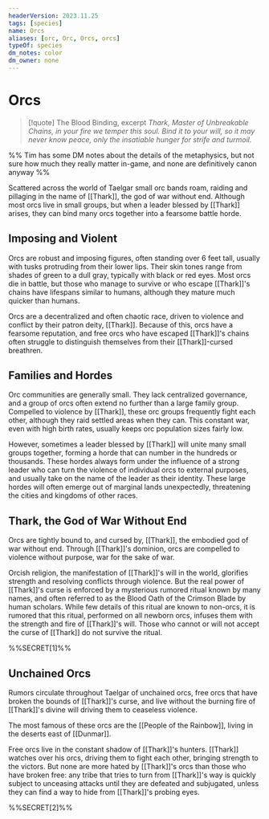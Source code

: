 ```yaml
---
headerVersion: 2023.11.25
tags: [species]
name: Orcs
aliases: [orc, Orc, Orcs, orcs]
typeOf: species
dm_notes: color
dm_owner: none
---
```

# Orcs

>[!quote] The Blood Binding, excerpt
*Thark, Master of Unbreakable Chains, in your fire we temper this soul. Bind it to your will, so it may never know peace, only the insatiable hunger for strife and turmoil.*

%% Tim has some DM notes about the details of the metaphysics, but not sure how much they really matter in-game, and none are definitively canon anyway %%

Scattered across the world of Taelgar small orc bands roam, raiding and pillaging in the name of [[Thark]], the god of war without end. Although most orcs live in small groups, but when a leader blessed by [[Thark]] arises, they can bind many orcs together into a fearsome battle horde. 
## Imposing and Violent
Orcs are robust and imposing figures, often standing over 6 feet tall, usually with tusks protruding from their lower lips. Their skin tones range from shades of green to a dull gray, typically with black or red eyes. Most orcs die in battle, but those who manage to survive or who escape [[Thark]]'s chains have lifespans similar to humans, although they mature much quicker than humans. 

Orcs are a decentralized and often chaotic race, driven to violence and conflict by their patron deity, [[Thark]]. Because of this, orcs have a fearsome reputation, and free orcs who have escaped [[Thark]]'s chains often struggle to distinguish themselves from their [[Thark]]-cursed breathren.
## Families and Hordes
Orc communities are generally small. They lack centralized governance, and a group of orcs often extend no further than a large family group. Compelled to violence by [[Thark]], these orc groups frequently fight each other, although they raid settled areas when they can. This constant war, even with high birth rates, usually keeps orc population sizes fairly low. 

However, sometimes a leader blessed by [[Thark]] will unite many small groups together, forming a horde that can number in the hundreds or thousands. These hordes always form under the influence of a strong leader who can turn the violence of individual orcs to external purposes, and usually take on the name of the leader as their identity. These large hordes will often emerge out of marginal lands unexpectedly, threatening the cities and kingdoms of other races. 
## Thark, the God of War Without End
Orcs are tightly bound to, and cursed by, [[Thark]], the embodied god of war without end. Through [[Thark]]'s dominion, orcs are compelled to violence without purpose, war for the sake of war. 

Orcish religion, the manifestation of [[Thark]]'s will in the world, glorifies strength and resolving conflicts through violence. But the real power of [[Thark]]'s curse is enforced by a mysterious rumored ritual known by many names, and often referred to as the Blood Oath of the Crimson Blade by human scholars. While few details of this ritual are known to non-orcs, it is rumored that this ritual, performed on all newborn orcs, infuses them with the strength and fire of [[Thark]]'s will. Those who cannot or will not accept the curse of [[Thark]] do not survive the ritual. 

%%SECRET[1]%%
## Unchained Orcs
Rumors circulate throughout Taelgar of unchained orcs, free orcs that have broken the bounds of [[Thark]]'s curse, and live without the burning fire of [[Thark]]'s divine will driving them to ceaseless violence.

The most famous of these orcs are the [[People of the Rainbow]], living in the deserts east of [[Dunmar]]. 

Free orcs live in the constant shadow of [[Thark]]'s hunters. [[Thark]] watches over his orcs, driving them to fight each other, bringing strength to the victors. But none are more hated by [[Thark]]'s orcs than those who have broken free: any tribe that tries to turn from [[Thark]]'s way is quickly subject to unceasing attacks until they are defeated and subjugated, unless they can find a way to hide from [[Thark]]'s probing eyes. 

%%SECRET[2]%%

